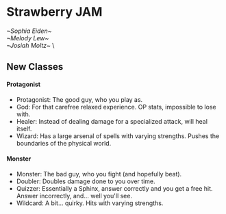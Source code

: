 # Strawberry JAM
*\~Sophia Eiden\~* \
*\~Melody Lew\~* \
*\~Josiah Moltz\~* \

## New Classes
#### Protagonist
* Protagonist: The good guy, who you play as.
* God: For that carefree relaxed experience. OP stats, impossible to lose with.
* Healer: Instead of dealing damage for a specialized attack, will heal itself.
* Wizard: Has a large arsenal of spells with varying strengths. Pushes the boundaries of the physical world.
#### Monster
* Monster: The bad guy, who you fight (and hopefully beat).
* Doubler: Doubles damage done to you over time.
* Quizzer: Essentially a Sphinx, answer correctly and you get a free hit. Answer incorrectly, and... well you'll see.
* Wildcard: A bit... quirky. Hits with varying strengths.

